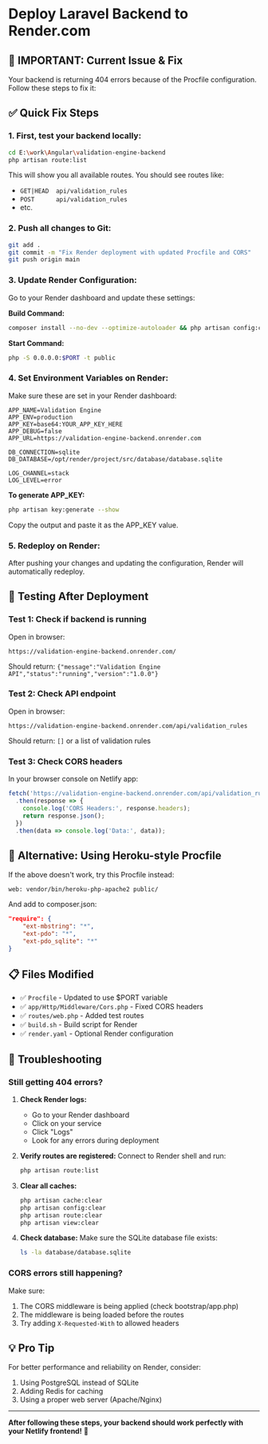 # Deploy Laravel Backend to Render.com

## 🚨 IMPORTANT: Current Issue & Fix

Your backend is returning 404 errors because of the Procfile configuration. Follow these steps to fix it:

## ✅ Quick Fix Steps

### 1. **First, test your backend locally:**

```bash
cd E:\work\Angular\validation-engine-backend
php artisan route:list
```

This will show you all available routes. You should see routes like:
- `GET|HEAD  api/validation_rules`
- `POST      api/validation_rules`
- etc.

### 2. **Push all changes to Git:**

```bash
git add .
git commit -m "Fix Render deployment with updated Procfile and CORS"
git push origin main
```

### 3. **Update Render Configuration:**

Go to your Render dashboard and update these settings:

**Build Command:**
```bash
composer install --no-dev --optimize-autoloader && php artisan config:cache && php artisan route:cache && php artisan view:cache
```

**Start Command:**
```bash
php -S 0.0.0.0:$PORT -t public
```

### 4. **Set Environment Variables on Render:**

Make sure these are set in your Render dashboard:

```
APP_NAME=Validation Engine
APP_ENV=production
APP_KEY=base64:YOUR_APP_KEY_HERE
APP_DEBUG=false
APP_URL=https://validation-engine-backend.onrender.com

DB_CONNECTION=sqlite
DB_DATABASE=/opt/render/project/src/database/database.sqlite

LOG_CHANNEL=stack
LOG_LEVEL=error
```

**To generate APP_KEY:**
```bash
php artisan key:generate --show
```
Copy the output and paste it as the APP_KEY value.

### 5. **Redeploy on Render:**

After pushing your changes and updating the configuration, Render will automatically redeploy.

## 🧪 Testing After Deployment

### Test 1: Check if backend is running
Open in browser:
```
https://validation-engine-backend.onrender.com/
```
Should return: `{"message":"Validation Engine API","status":"running","version":"1.0.0"}`

### Test 2: Check API endpoint
Open in browser:
```
https://validation-engine-backend.onrender.com/api/validation_rules
```
Should return: `[]` or a list of validation rules

### Test 3: Check CORS headers
In your browser console on Netlify app:
```javascript
fetch('https://validation-engine-backend.onrender.com/api/validation_rules')
  .then(response => {
    console.log('CORS Headers:', response.headers);
    return response.json();
  })
  .then(data => console.log('Data:', data));
```

## 🔧 Alternative: Using Heroku-style Procfile

If the above doesn't work, try this Procfile instead:

```
web: vendor/bin/heroku-php-apache2 public/
```

And add to composer.json:
```json
"require": {
    "ext-mbstring": "*",
    "ext-pdo": "*",
    "ext-pdo_sqlite": "*"
}
```

## 📋 Files Modified

- ✅ `Procfile` - Updated to use $PORT variable
- ✅ `app/Http/Middleware/Cors.php` - Fixed CORS headers
- ✅ `routes/web.php` - Added test routes
- ✅ `build.sh` - Build script for Render
- ✅ `render.yaml` - Optional Render configuration

## 🐛 Troubleshooting

### Still getting 404 errors?

1. **Check Render logs:**
   - Go to your Render dashboard
   - Click on your service
   - Click "Logs"
   - Look for any errors during deployment

2. **Verify routes are registered:**
   Connect to Render shell and run:
   ```bash
   php artisan route:list
   ```

3. **Clear all caches:**
   ```bash
   php artisan cache:clear
   php artisan config:clear
   php artisan route:clear
   php artisan view:clear
   ```

4. **Check database:**
   Make sure the SQLite database file exists:
   ```bash
   ls -la database/database.sqlite
   ```

### CORS errors still happening?

Make sure:
1. The CORS middleware is being applied (check bootstrap/app.php)
2. The middleware is being loaded before the routes
3. Try adding `X-Requested-With` to allowed headers

## 💡 Pro Tip

For better performance and reliability on Render, consider:
1. Using PostgreSQL instead of SQLite
2. Adding Redis for caching
3. Using a proper web server (Apache/Nginx)

---

**After following these steps, your backend should work perfectly with your Netlify frontend!** 🚀
